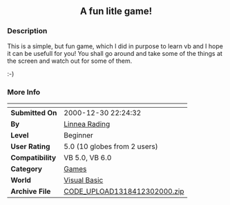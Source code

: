 ﻿<div align="center">

## A fun litle game\!


</div>

### Description

This is a simple, but fun game, which I did in purpose to learn vb and I hope it can be usefull for you! You shall go around and take some of the things at the screen and watch out for some of them.

:-)
 
### More Info
 


<span>             |<span>
---                |---
**Submitted On**   |2000-12-30 22:24:32
**By**             |[Linnea Rading](https://github.com/Planet-Source-Code/PSCIndex/blob/master/ByAuthor/linnea-rading.md)
**Level**          |Beginner
**User Rating**    |5.0 (10 globes from 2 users)
**Compatibility**  |VB 5\.0, VB 6\.0
**Category**       |[Games](https://github.com/Planet-Source-Code/PSCIndex/blob/master/ByCategory/games__1-38.md)
**World**          |[Visual Basic](https://github.com/Planet-Source-Code/PSCIndex/blob/master/ByWorld/visual-basic.md)
**Archive File**   |[CODE\_UPLOAD1318412302000\.zip](https://github.com/Planet-Source-Code/linnea-rading-a-fun-litle-game__1-13961/archive/master.zip)








